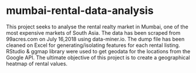 # mumbai-rental-data-analysis
This project seeks to analyse the rental realty market in Mumbai, one of the most expensive markets of South Asia.
The data has been scraped from 99acres.com on July 16,2018 using data-miner.io.
The dump file has been cleaned on Excel for generating/isolating features for each rental listing.
RStudio & ggmap library were used to get geodata for the locations from the Google API.
The ultimate objective of this project is to create a geographical heatmap of rental values.
